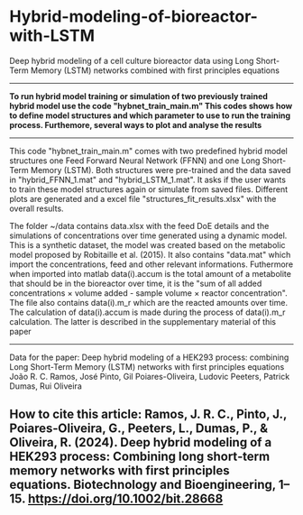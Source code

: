 # Hybrid-modeling-of-bioreactor-with-LSTM
Deep hybrid modeling of a cell culture bioreactor data using Long Short-Term Memory (LSTM) networks combined with first principles equations

------------------------------------------------------------------------------------------------------------------------------------------------------

**To run hybrid model training or simulation of two previously trained hybrid model
use the code "hybnet_train_main.m"
This codes shows how to define model structures and which parameter to use to run the
training process. Furthemore, several ways to plot and analyse the results**

------------------------------------------------------------------------------------------------------------------------------------------------------
 This code "hybnet_train_main.m" comes with two predefined hybrid model structures one Feed Forward Neural Network (FFNN) and
 one Long Short-Term Memory (LSTM). Both structures were pre-trained and the data saved in  "hybrid_FFNN_1.mat"
 and "hybrid_LSTM_1.mat". It asks if the user wants to train these model structures again
 or simulate from saved files. Different plots are generated and a excel file
 "structures_fit_results.xlsx" with the overall results.

 The folder ~/data contains data.xlsx with the feed DoE details and the
 simulations of concentrations over time generated using a dynamic model. 
 This is a synthetic dataset, the model was created based on the metabolic model 
 proposed by Robitaille et al. (2015). It also contains "data.mat"
 which import the concentrations, feed and other relevant informations.
 Futhermore when imported into matlab data(i).accum is the total
 amount of a metabolite that should be in the bioreactor over time, it is
 the "sum of all added concentrations × volume added - sample volume × reactor concentration". The
 file also contains data(i).m_r which are the reacted amounts over
 time. The calculation of data(i).accum is made during the process of
 data(i).m_r calculation. The latter is described in the supplementary
 material of this paper


------------------------------------------------------------------------------------------------------------------------------------------------------
Data for the paper: 
Deep hybrid modeling of a HEK293 process: combining Long Short-Term Memory (LSTM) networks with first principles equations												
João R. C. Ramos, José Pinto, Gil Poiares-Oliveira, Ludovic Peeters, Patrick Dumas, Rui Oliveira

How to cite this article: 
Ramos, J. R. C., Pinto, J., Poiares‐Oliveira, G., Peeters, L., Dumas, P., & Oliveira, R. (2024). Deep hybrid modeling of 
a HEK293 process: Combining long short‐term memory networks with first principles equations.
Biotechnology and Bioengineering, 1–15.
https://doi.org/10.1002/bit.28668
-----------------------------------------------------------------------------------------------------------------------------------------------------
 
